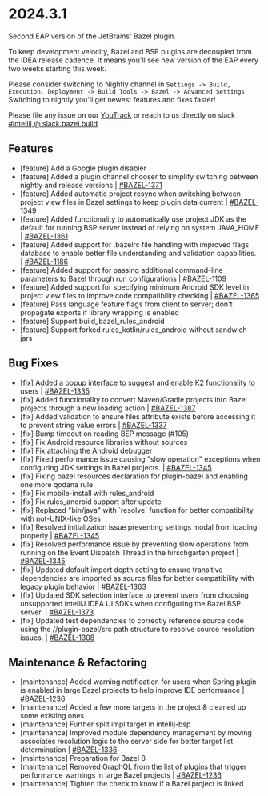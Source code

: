 <!DOCTYPE html> <html lang="en"> <head> <meta charset="UTF-8"> <title>Bazel Plugin 2024.3.1</title> </head> <body> <h1>2024.3.1</h1> <p>Second EAP version of the JetBrains' Bazel plugin.</p> <p>To keep development velocity, Bazel and BSP plugins are decoupled from the IDEA release cadence. It means you'll see new version of the EAP every two weeks starting this week.</p> <p>Please consider switching to Nightly channel in <code>Settings -> Build, Execution, Deployment -> Build Tools -> Bazel -> Advanced Settings</code><br> Switching to nightly you'll get newest features and fixes faster!</p> <p>Please file any issue on our <a href="https://youtrack.jetbrains.com/issues/BAZEL">YouTrack</a> or reach to us directly on slack <a href="https://bazelbuild.slack.com/archives/C025SBYFC4E">#intellij @ slack.bazel.build</a></p> <h2>Features</h2> <ul> <li>[feature] Add a Google plugin disabler</li> <li>[feature] Added a plugin channel chooser to simplify switching between nightly and release versions | <a href="https://youtrack.jetbrains.com/issue/BAZEL-1371">#BAZEL-1371</a></li> <li>[feature] Added automatic project resync when switching between project view files in Bazel settings to keep plugin data current | <a href="https://youtrack.jetbrains.com/issue/BAZEL-1349">#BAZEL-1349</a></li> <li>[feature] Added functionality to automatically use project JDK as the default for running BSP server instead of relying on system JAVA_HOME | <a href="https://youtrack.jetbrains.com/issue/BAZEL-1361">#BAZEL-1361</a></li> <li>[feature] Added support for .bazelrc file handling with improved flags database to enable better file understanding and validation capabilities. | <a href="https://youtrack.jetbrains.com/issue/BAZEL-1186">#BAZEL-1186</a></li> <li>[feature] Added support for passing additional command-line parameters to Bazel through run configurations | <a href="https://youtrack.jetbrains.com/issue/BAZEL-1109">#BAZEL-1109</a></li> <li>[feature] Added support for specifying minimum Android SDK level in project view files to improve code compatibility checking | <a href="https://youtrack.jetbrains.com/issue/BAZEL-1365">#BAZEL-1365</a></li> <li>[feature] Pass language feature flags from client to server; don't propagate exports if library wrapping is enabled</li> <li>[feature] Support build_bazel_rules_android</li> <li>[feature] Support forked rules_kotlin/rules_android without sandwich jars</li> </ul> <h2>Bug Fixes</h2> <ul> <li>[fix] Added a popup interface to suggest and enable K2 functionality to users | <a href="https://youtrack.jetbrains.com/issue/BAZEL-1335">#BAZEL-1335</a></li> <li>[fix] Added functionality to convert Maven/Gradle projects into Bazel projects through a new loading action | <a href="https://youtrack.jetbrains.com/issue/BAZEL-1387">#BAZEL-1387</a></li> <li>[fix] Added validation to ensure files attribute exists before accessing it to prevent string value errors | <a href="https://youtrack.jetbrains.com/issue/BAZEL-1337">#BAZEL-1337</a></li> <li>[fix] Bump timeout on reading BEP message (#105)</li> <li>[fix] Fix Android resource libraries without sources</li> <li>[fix] Fix attaching the Android debugger</li> <li>[fix] Fixed performance issue causing "slow operation" exceptions when configuring JDK settings in Bazel projects. | <a href="https://youtrack.jetbrains.com/issue/BAZEL-1345">#BAZEL-1345</a></li> <li>[fix] Fixing bazel resources declaration for plugin-bazel and enabling one more qodana rule</li> <li>[fix] Fix mobile-install with rules_android</li> <li>[fix] Fix rules_android support after update</li> <li>[fix] Replaced "bin/java" with `resolve` function for better compatibility with not-UNIX-like OSes</li> <li>[fix] Resolved initialization issue preventing settings modal from loading properly | <a href="https://youtrack.jetbrains.com/issue/BAZEL-1345">#BAZEL-1345</a></li> <li>[fix] Resolved performance issue by preventing slow operations from running on the Event Dispatch Thread in the hirschgarten project | <a href="https://youtrack.jetbrains.com/issue/BAZEL-1345">#BAZEL-1345</a></li> <li>[fix] Updated default import depth setting to ensure transitive dependencies are imported as source files for better compatibility with legacy plugin behavior | <a href="https://youtrack.jetbrains.com/issue/BAZEL-1363">#BAZEL-1363</a></li> <li>[fix] Updated SDK selection interface to prevent users from choosing unsupported IntelliJ IDEA UI SDKs when configuring the Bazel BSP server. | <a href="https://youtrack.jetbrains.com/issue/BAZEL-1373">#BAZEL-1373</a></li> <li>[fix] Updated test dependencies to correctly reference source code using the //plugin-bazel/src path structure to resolve source resolution issues. | <a href="https://youtrack.jetbrains.com/issue/BAZEL-1308">#BAZEL-1308</a></li> </ul> <h2>Maintenance & Refactoring</h2> <ul> <li>[maintenance] Added warning notification for users when Spring plugin is enabled in large Bazel projects to help improve IDE performance | <a href="https://youtrack.jetbrains.com/issue/BAZEL-1236">#BAZEL-1236</a></li> <li>[maintenance] Added a few more targets in the project & cleaned up some existing ones</li> <li>[maintenance] Further split impl target in intellij-bsp</li> <li>[maintenance] Improved module dependency management by moving associates resolution logic to the server side for better target list determination | <a href="https://youtrack.jetbrains.com/issue/BAZEL-1336">#BAZEL-1336</a></li> <li>[maintenance] Preparation for Bazel 8</li> <li>[maintenance] Removed GraphQL from the list of plugins that trigger performance warnings in large Bazel projects | <a href="https://youtrack.jetbrains.com/issue/BAZEL-1236">#BAZEL-1236</a></li> <li>[maintenance] Tighten the check to know if a Bazel project is linked</li> </ul> </body> </html>
